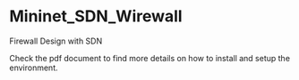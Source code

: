# Mininet_SDN_Wirewall
Firewall Design with SDN

Check the pdf document to find more details on how to install and setup the environment.
